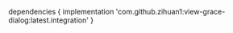  dependencies {
    	        implementation 'com.github.zihuan1:view-grace-dialog:latest.integration'
}
